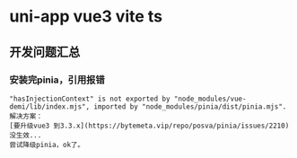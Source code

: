 # uni-app vue3 vite ts

## 开发问题汇总

### 安装完pinia，引用报错
    "hasInjectionContext" is not exported by "node_modules/vue-demi/lib/index.mjs", imported by "node_modules/pinia/dist/pinia.mjs".
    解决方案：
    [要升级vue3 到3.3.x](https://bytemeta.vip/repo/posva/pinia/issues/2210)  没生效...
    尝试降级pinia，ok了。
    